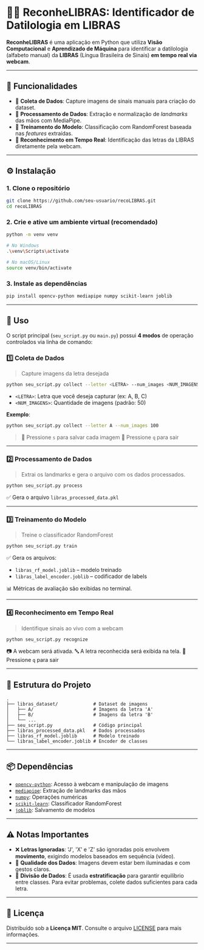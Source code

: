 

# 🧠🤟 ReconheLIBRAS: Identificador de Datilologia em LIBRAS

**ReconheLIBRAS** é uma aplicação em Python que utiliza **Visão Computacional** e **Aprendizado de Máquina** para identificar a datilologia (alfabeto manual) da **LIBRAS** (Língua Brasileira de Sinais) **em tempo real via webcam**.

---

## 📌 Funcionalidades

* 📸 **Coleta de Dados**: Capture imagens de sinais manuais para criação do dataset.
* 🧼 **Processamento de Dados**: Extração e normalização de *landmarks* das mãos com MediaPipe.
* 🧠 **Treinamento do Modelo**: Classificação com RandomForest baseada nas *features* extraídas.
* 🎥 **Reconhecimento em Tempo Real**: Identificação das letras da LIBRAS diretamente pela webcam.

---

## ⚙️ Instalação

### 1. Clone o repositório

```bash
git clone https://github.com/seu-usuario/recoLIBRAS.git
cd recoLIBRAS
```

### 2. Crie e ative um ambiente virtual (recomendado)

```bash
python -m venv venv

# No Windows
.\venv\Scripts\activate

# No macOS/Linux
source venv/bin/activate
```

### 3. Instale as dependências

```bash
pip install opencv-python mediapipe numpy scikit-learn joblib
```

---

## 🚀 Uso

O script principal (`seu_script.py` ou `main.py`) possui **4 modos** de operação controlados via linha de comando:

### 1️⃣ Coleta de Dados

> Capture imagens da letra desejada

```bash
python seu_script.py collect --letter <LETRA> --num_images <NUM_IMAGENS>
```

* `<LETRA>`: Letra que você deseja capturar (ex: A, B, C)
* `<NUM_IMAGENS>`: Quantidade de imagens (padrão: 50)

**Exemplo**:

```bash
python seu_script.py collect --letter A --num_images 100
```

> 📌 Pressione `s` para salvar cada imagem
> 🛑 Pressione `q` para sair

---

### 2️⃣ Processamento de Dados

> Extrai os landmarks e gera o arquivo com os dados processados.

```bash
python seu_script.py process
```

✅ Gera o arquivo `libras_processed_data.pkl`

---

### 3️⃣ Treinamento do Modelo

> Treine o classificador RandomForest

```bash
python seu_script.py train
```

✅ Gera os arquivos:

* `libras_rf_model.joblib` – modelo treinado
* `libras_label_encoder.joblib` – codificador de labels

📊 Métricas de avaliação são exibidas no terminal.

---

### 4️⃣ Reconhecimento em Tempo Real

> Identifique sinais ao vivo com a webcam

```bash
python seu_script.py recognize
```

📷 A webcam será ativada.
🔤 A letra reconhecida será exibida na tela.
🛑 Pressione `q` para sair

---

## 📁 Estrutura do Projeto

```
.
├── libras_dataset/             # Dataset de imagens
│   ├── A/                      # Imagens da letra 'A'
│   ├── B/                      # Imagens da letra 'B'
│   └── ...
├── seu_script.py               # Código principal
├── libras_processed_data.pkl   # Dados processados
├── libras_rf_model.joblib      # Modelo treinado
└── libras_label_encoder.joblib # Encoder de classes
```

---

## 📦 Dependências

* [`opencv-python`](https://pypi.org/project/opencv-python): Acesso à webcam e manipulação de imagens
* [`mediapipe`](https://google.github.io/mediapipe/): Extração de landmarks das mãos
* [`numpy`](https://numpy.org/): Operações numéricas
* [`scikit-learn`](https://scikit-learn.org/): Classificador RandomForest
* [`joblib`](https://joblib.readthedocs.io/): Salvamento de modelos

---

## ⚠️ Notas Importantes

* ❌ **Letras Ignoradas**: 'J', 'X' e 'Z' são ignoradas pois envolvem **movimento**, exigindo modelos baseados em sequência (vídeo).
* 📸 **Qualidade dos Dados**: Imagens devem estar bem iluminadas e com gestos claros.
* 🔄 **Divisão de Dados**: É usada **estratificação** para garantir equilíbrio entre classes. Para evitar problemas, colete dados suficientes para cada letra.

---

## 📄 Licença

Distribuído sob a **Licença MIT**. Consulte o arquivo [LICENSE](./LICENSE) para mais informações.

---

